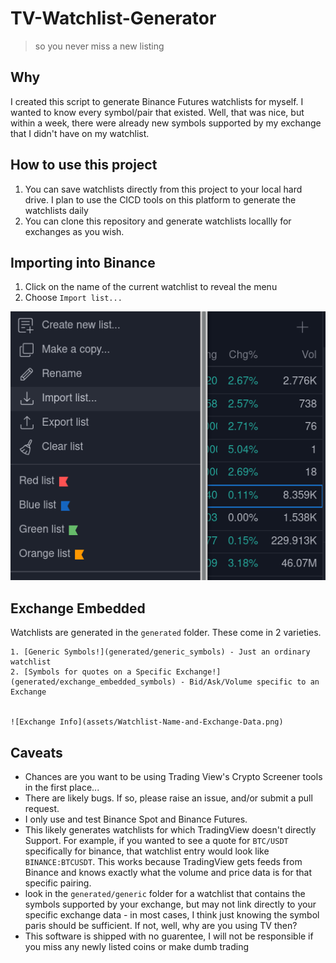 # TV-Watchlist-Generator

> so you never miss a new listing

## Why

I created this script to generate Binance Futures watchlists for myself. I wanted to know every symbol/pair that existed. Well, that was nice, but within a week, there were already new symbols supported by my exchange that I didn't have on my watchlist.

## How to use this project

1. You can save watchlists directly from this project to your local hard drive. I plan to use the CICD tools on this platform to generate the watchlists daily
2. You can clone this repository and generate watchlists locallly for exchanges as you wish.

## Importing into Binance

1. Click on the name of the current watchlist to reveal the menu
2. Choose `Import list...`


![How to Import](assets/Trading-View-Import-Watchlist.-From-File.png)

## Exchange Embedded

Watchlists are generated in the `generated` folder. These come in 2 varieties.

    1. [Generic Symbols!](generated/generic_symbols) - Just an ordinary watchlist 
    2. [Symbols for quotes on a Specific Exchange!](generated/exchange_embedded_symbols) - Bid/Ask/Volume specific to an Exchange


    ![Exchange Info](assets/Watchlist-Name-and-Exchange-Data.png)

## Caveats
- Chances are you want to be using Trading View's Crypto Screener tools in the first place...
- There are likely bugs. If so, please raise an issue, and/or submit a pull request.
- I only use and test Binance Spot and Binance Futures.
- This likely generates watchlists for which TradingView doesn't directly Support. For example, if you wanted to see a quote for `BTC/USDT` specifically for binance, that watchlist entry would look like `BINANCE:BTCUSDT`. This works because TradingView gets feeds from Binance and knows exactly what the volume and price data is for that specific pairing.
- look in the `generated/generic` folder for a watchlist that contains the symbols supported by your exchange, but may not link directly to your specific exchange data - in most cases, I think just knowing the symbol paris should be sufficient. If not, well, why are you using TV then?
- This software is shipped with no guarentee, I will not be responsible if you miss any newly listed coins or make dumb trading